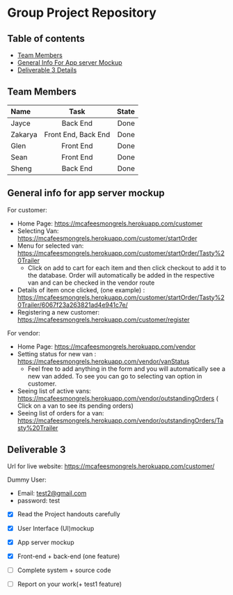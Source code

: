 # Group Project Repository

## Table of contents
* [Team Members](#team-members)
* [General Info For App server Mockup](#general-info-for-app-server-mockup)
* [Deliverable 3 Details](#deliverable-3)

## Team Members

| Name | Task | State |
| :---         |     :---:      |          ---: |
| Jayce   | Back End     |  Done |
| Zakarya   | Front End, Back End     |  Done |
| Glen    | Front End      |  Done |
| Sean    | Front End      |  Done |
| Sheng   | Back End      |  Done |

## General info for app server mockup 

For customer: 
  - Home Page: https://mcafeesmongrels.herokuapp.com/customer
  - Selecting Van: https://mcafeesmongrels.herokuapp.com/customer/startOrder
  - Menu for selected van: https://mcafeesmongrels.herokuapp.com/customer/startOrder/Tasty%20Trailer
    - Click on add to cart for each item and then click checkout to add it to the database. Order will automatically be added in the respective van and can be checked in the vendor route
  - Details of item once clicked, (one example) : https://mcafeesmongrels.herokuapp.com/customer/startOrder/Tasty%20Trailer/6067f23a263821ad4e941c7e/
  - Registering a new customer: https://mcafeesmongrels.herokuapp.com/customer/register

For vendor: 
  - Home Page: https://mcafeesmongrels.herokuapp.com/vendor
  - Setting status for new van : https://mcafeesmongrels.herokuapp.com/vendor/vanStatus
    - Feel free to add anything in the form and you will automatically see a new van added. To see you can go to selecting van option in customer. 
  - Seeing list of active vans: https://mcafeesmongrels.herokuapp.com/vendor/outstandingOrders ( Click on a van to see its pending orders) 
  - Seeing list of orders for a van: https://mcafeesmongrels.herokuapp.com/vendor/outstandingOrders/Tasty%20Trailer


## Deliverable 3 
Url for live website: 
https://mcafeesmongrels.herokuapp.com/customer/



Dummy User: 
- Email: test2@gmail.com 
- password: test

- [x] Read the Project handouts carefully
- [x] User Interface (UI)mockup
- [x] App server mockup
- [x] Front-end + back-end (one feature)
- [ ] Complete system + source code
- [ ] Report on your work(+ test1 feature)

